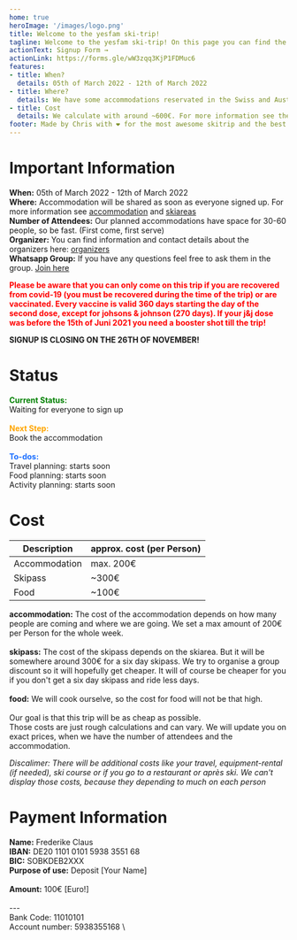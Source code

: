 ```yaml
---
home: true
heroImage: '/images/logo.png'
title: Welcome to the yesfam ski-trip!
tagline: Welcome to the yesfam ski-trip! On this page you can find the current status and all the information about the ski-trip. The Signup for the trip will close on the 26th of November 2021!
actionText: Signup Form →
actionLink: https://forms.gle/wW3zqq3KjP1FDMuc6
features:
- title: When?
  details: 05th of March 2022 - 12th of March 2022
- title: Where?
  details: We have some accommodations reservated in the Swiss and Austrian Alps. More information about the exact accommodation are coming as soon as the signup is finished. For more information you can also look in the accommodation section.
- title: Cost
  details: We calculate with around ~600€. For more information see the cost section.
footer: Made by Chris with ❤️ for the most awesome skitrip and the best community
---
```


# Important Information
**When:** 05th of March 2022 - 12th of March 2022 \
**Where:** Accommodation will be shared as soon as everyone signed up. For more information see [accommodation](/accommodation/) and [skiareas](/skiarea/) \
**Number of Attendees:** Our planned accommodations have space for 30-60 people, so be fast. (First come, first serve) \
**Organizer:** You can find information and contact details about the organizers here: [organizers](/organizers/) \
**Whatsapp Group:** If you have any questions feel free to ask them in the group. [Join here](https://chat.whatsapp.com/I1snqCa6e33330ESArl7Yb)

<span style="color:red">**Please be aware that you can only come on this trip if you are recovered from covid-19 (you must be recovered during the time of the trip) or are vaccinated. Every vaccine is valid 360 days starting the day of the second dose, except for johsons & johnson (270 days). If your j&j dose was before the 15th of Juni 2021 you need a booster shot till the trip!**</span>

**SIGNUP IS CLOSING ON THE 26TH OF NOVEMBER!**

# Status
<span style="color:green">**Current Status:**</span> \
Waiting for everyone to sign up
\
\
<span style="color:orange">**Next Step:**</span> \
Book the accommodation
\
\
<span style="color:#1a6eff">**To-dos:**</span> \
Travel planning: starts soon \
Food planning: starts soon \
Activity planning: starts soon

# Cost

| Description | approx. cost (per Person) |
| ----------- | ----------- |
| Accommodation | max. 200€ |
| Skipass | ~300€  |
| Food | ~100€ |

**accommodation:** The cost of the accommodation depends on how many people are coming and where we are going. We set a max amount of 200€ per Person for the whole week. \
\
**skipass:** The cost of the skipass depends on the skiarea. But it will be somewhere around 300€ for a six day skipass. We try to organise a group discount so it will hopefully get cheaper. It will of course be cheaper for you if you don't get a six day skipass and ride less days. \
\
**food:** We will cook ourselve, so the cost for food will not be that high. \
\
Our goal is that this trip will be as cheap as possible. \
Those costs are just rough calculations and can vary. We will update you on exact prices, when we have the number of attendees and the accommodation.

*Discalimer: There will be additional costs like your travel, equipment-rental (if needed), ski course or if you go to a restaurant or après ski. We can't display those costs, because they depending to much on each person* 

# Payment Information
**Name:** Frederike Claus \
**IBAN:** DE20 1101 0101 5938 3551 68 \
**BIC:** SOBKDEB2XXX \
**Purpose of use:** Deposit [Your Name] \
\
**Amount:** 100€ [Euro!] \
\
--- \
Bank Code: 11010101 \
Account number: 5938355168 \
